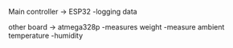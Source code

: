 Main controller -> ESP32
-logging data



other board -> atmega328p 
-measures weight
-measure ambient temperature
-humidity
